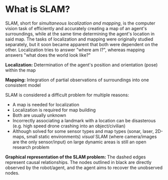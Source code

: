 # What is SLAM?

SLAM, short for *simultaneous localization and mapping*, is the computer vision task of efficiently and accurately creating a map of an agent's surroundings, while at the same time determining the agent's location in said map. The tasks of localization and mapping were originally studied separately, but it soon became apparent that both were dependent on the other. Localization tries to answer "where am I?", whereas mapping answers "what does the world look like?"

**Localization:** Determination of the agent's position and orientation (pose) within the map

**Mapping:** Integration of partial observations of surroundings into one consistent model

SLAM is considered a difficult problem for multiple reasons:

* A map is needed for localization
* Localization is required for map building
* Both are usually unknown
* Incorrectly associating a landmark with a location can be disasterous (e.g. high speed drone crashing into an object/civilian)
* Although solved for some sensor types and map types (sonar, laser, 2D-maps, small static environments) *visual* SLAM (where camera/images are the only sensor/input) on large dynamic areas is still an open research problem

**Graphical representation of the SLAM problem:** The dashed edges represent causal relationships. The nodes outlined in black are directly observed by the robot/agent, and the agent aims to recover the unobserved nodes.
